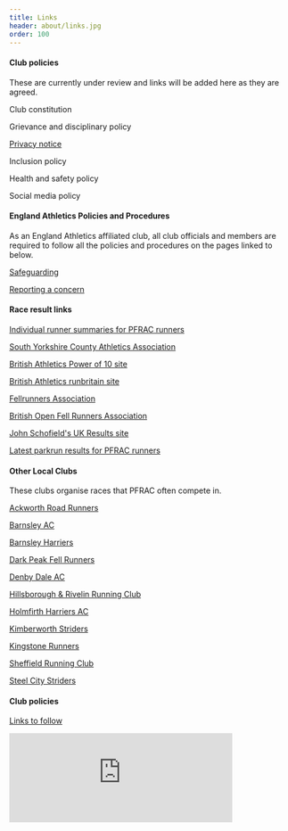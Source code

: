 ```yaml
---
title: Links
header: about/links.jpg
order: 100
---
```

#### Club policies

These are currently under review and links will be added here as they are agreed.

Club constitution

Grievance and disciplinary policy

[Privacy notice](https://pfrac.co.uk/static/uploads/pfrac-privacy-notice.pdf)

Inclusion policy

Health and safety policy

Social media policy

#### England Athletics Policies and Procedures

As an England Athletics affiliated club, all club officials and members are required to follow all the policies and procedures on the pages linked to below.

[Safeguarding](https://www.englandathletics.org/welfare/safeguarding/)

[Reporting a concern](https://www.englandathletics.org/welfare/reporting-a-concern/)

#### Race result links

[Individual runner summaries for PFRAC runners](http://results.pfrac.co.uk/runners/)

[South Yorkshire County Athletics Association](http://www.sycaa.co.uk/)

[British Athletics Power of 10 site](http://www.thepowerof10.info/athletes/athleteslookup.aspx?club=Penistone)

[British Athletics runbritain site](http://www.runbritainrankings.com/runners/runnerslookup.aspx?Club=Penistone)

[Fellrunners Association](http://fellrunner.org.uk/results)

[British Open Fell Runners Association](http://bofra.co.uk/)

[John Schofield's UK Results site](http://www.ukresults.net/index.html)

[Latest parkrun results for PFRAC runners](http://results.pfrac.co.uk/parkrun-2024/latest)

#### Other Local Clubs

These clubs organise races that PFRAC often compete in.

[Ackworth Road Runners](https://www.ackworthroadrunners.club/)

[Barnsley AC](https://www.barnsleyac.co.uk/)

[Barnsley Harriers](http://www.barnsleyharriers.org.uk/)

[Dark Peak Fell Runners](https://www.dpfr.org.uk/)

[Denby Dale AC](https://www.denbydaleac.co.uk/)

[Hillsborough & Rivelin Running Club](https://www.hillsboroughandrivelinrunningclub.co/)

[Holmfirth Harriers AC](https://www.holmfirthharriers.com/)

[Kimberworth Striders](http://kimberworthstriders.co.uk/)

[Kingstone Runners](https://www.kingstonerunners.co.uk/)

[Sheffield Running Club](https://www.sheffieldrunningclub.org.uk/)

[Steel City Striders](https://www.steelcitystriders.co.uk/)

#### Club policies

[Links to follow](https://hmpg.net/)

<iframe src="https://www.strava.com/clubs/penistone/latest-rides/5d90c0226d91362addf6d4a84bd6c29619d91302?show_rides=false" width="400" height="160" frameborder="0" scrolling="no"></iframe>